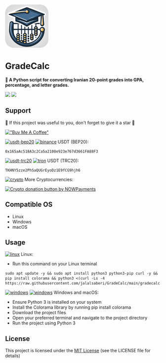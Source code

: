 <img width="140" height="140"  alt="PingBot" src="https://github.com/jalalsaberi/GradeCalc/blob/main/GradeCalc.png">

# GradeCalc

**🧮 A Python script for converting Iranian 20-point grades into GPA, percentage, and letter grades.**

[![](https://img.shields.io/badge/Version-v1.0.0-blue)](https://github.com/jalalsaberi/GradeCalc/releases)
[![](https://img.shields.io/badge/Licence-MIT-green)](https://github.com/jalalsaberi/GradeCalc?tab=MIT-1-ov-file)


## Support

🌟 If this project was useful to you, don't forget to give it a star 🌟

[!["Buy Me A Coffee"](https://www.buymeacoffee.com/assets/img/custom_images/orange_img.png)](https://nowpayments.io/donation/jalalsaberi)

[<img width="15" height="15"  alt="usdt-bep20" src="https://cryptocurrencyliveprices.com/img/usdt-tether.png">](https://github.com/jalalsaberi/GradeCalc/) [<img width="15" height="15" alt="binance" src="https://www.svgrepo.com/show/366901/bnb.svg">](https://github.com/jalalsaberi/GradeCalc/) USDT (BEP20):
```
0x165aAc518A3c2Ca5a2108e923e767d3661FA88F3
```
[<img width="15" height="15"  alt="usdt-trc20" src="https://cryptocurrencyliveprices.com/img/usdt-tether.png">](https://github.com/jalalsaberi/GradeCalc/) [<img width="15" height="15" alt="tron" src="https://www.svgrepo.com/show/428646/tron-crypto.svg">](https://github.com/jalalsaberi/GradeCalc/) USDT (TRC20):
```
TKHNY5zze2PhSaQUGrEyoDz1E9fCG9hjh6
```

[<img width="18" height="18"  alt="crypto" src="https://img.icons8.com/fluency/48/exchange-money-ethereum.png">](https://nowpayments.io/donation/jalalsaberi) More Cryptocurrencies:

<a href="https://nowpayments.io/donation?api_key=D8PCVB0-GRN4ZKB-HE7GFGC-84QRXA5&source=lk_donation&medium=referral" target="_blank">
     <img width="200" src="https://nowpayments.io/images/embeds/donation-button-white.svg" alt="Crypto donation button by NOWPayments">
</a>

## Compatible OS

- Linux
- Windows
- macOS

## Usage

[<img width="16" height="16" alt="linux" src="https://img.icons8.com/color/48/linux--v1.png">](https://github.com/jalalsaberi/GradeCalc/) Linux:

- Run this command on your Linux terminal

```
sudo apt update -y && sudo apt install python3 python3-pip curl -y && pip install colorama && python3 <(curl -Ls -4 https://raw.githubusercontent.com/jalalsaberi/GradeCalc/main/gradecalc.py)
```

[<img width="16" height="16" alt="windows" src="https://img.icons8.com/fluency/48/windows-10.png">](https://github.com/jalalsaberi/GradeCalc/) [<img width="16" height="16" alt="windows" src="https://img.icons8.com/color/48/mac-logo.png">](https://github.com/jalalsaberi/GradeCalc/) Windows and macOS:

- Ensure Python 3 is installed on your system
- Install the Colorama library by running pip install colorama
- Download the project files
- Open your preferred terminal and navigate to the project directory
- Run the project using Python 3

## License

This project is licensed under the [MIT License](https://github.com/jalalsaberi/GradeCalc?tab=MIT-1-ov-file) (see the LICENSE file for details)
